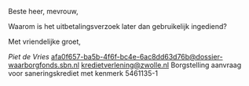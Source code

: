 Beste heer, mevrouw,

Waarom is het uitbetalingsverzoek later dan gebruikelijk ingediend?
 
Met vriendelijke groet,

*Piet de Vries*
<from>afa0f657-ba5b-4f6f-bc4e-6ac8dd63d76b@dossier-waarborgfonds.sbn.nl</from>
<to>kredietverlening@zwolle.nl</to>
<subject>Borgstelling aanvraag voor saneringskrediet met kenmerk 5461135-1</subject>